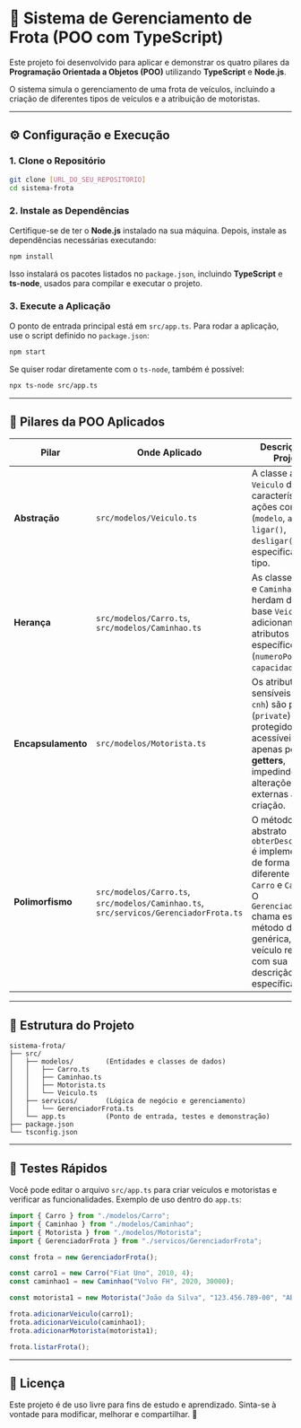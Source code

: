 # 🚗 Sistema de Gerenciamento de Frota (POO com TypeScript)

Este projeto foi desenvolvido para aplicar e demonstrar os quatro pilares da **Programação Orientada a Objetos (POO)** utilizando **TypeScript** e **Node.js**.

O sistema simula o gerenciamento de uma frota de veículos, incluindo a criação de diferentes tipos de veículos e a atribuição de motoristas.

---

## ⚙️ Configuração e Execução

### 1. Clone o Repositório

```bash
git clone [URL_DO_SEU_REPOSITORIO]
cd sistema-frota
```

### 2. Instale as Dependências

Certifique-se de ter o **Node.js** instalado na sua máquina.
Depois, instale as dependências necessárias executando:

```bash
npm install
```

Isso instalará os pacotes listados no `package.json`, incluindo **TypeScript** e **ts-node**, usados para compilar e executar o projeto.

### 3. Execute a Aplicação

O ponto de entrada principal está em `src/app.ts`.
Para rodar a aplicação, use o script definido no `package.json`:

```bash
npm start
```

Se quiser rodar diretamente com o `ts-node`, também é possível:

```bash
npx ts-node src/app.ts
```

---

## 📐 Pilares da POO Aplicados

| Pilar              | Onde Aplicado                                                                         | Descrição no Projeto                                                                                                                                                                                            |
| ------------------ | ------------------------------------------------------------------------------------- | --------------------------------------------------------------------------------------------------------------------------------------------------------------------------------------------------------------- |
| **Abstração**      | `src/modelos/Veiculo.ts`                                                              | A classe abstrata `Veiculo` define as características e ações comuns (`modelo`, `ano`, `ligar()`, `desligar()`) sem especificar o tipo.                                                                         |
| **Herança**        | `src/modelos/Carro.ts`, `src/modelos/Caminhao.ts`                                     | As classes `Carro` e `Caminhao` herdam da classe base `Veiculo`, adicionando atributos específicos (`numeroPortas`, `capacidadeCarga`).                                                                         |
| **Encapsulamento** | `src/modelos/Motorista.ts`                                                            | Os atributos sensíveis (`cpf`, `cnh`) são privados (`private`) e protegidos. São acessíveis apenas por **getters**, impedindo alterações externas após a criação.                                               |
| **Polimorfismo**   | `src/modelos/Carro.ts`, `src/modelos/Caminhao.ts`, `src/servicos/GerenciadorFrota.ts` | O método abstrato `obterDescricao()` é implementado de forma diferente em `Carro` e `Caminhao`. O `GerenciadorFrota` chama esse método de forma genérica, e cada veículo responde com sua descrição específica. |

---

## 📁 Estrutura do Projeto

```
sistema-frota/
├── src/
│   ├── modelos/        (Entidades e classes de dados)
│   │   ├── Carro.ts
│   │   ├── Caminhao.ts
│   │   ├── Motorista.ts
│   │   └── Veiculo.ts
│   ├── servicos/       (Lógica de negócio e gerenciamento)
│   │   └── GerenciadorFrota.ts
│   └── app.ts          (Ponto de entrada, testes e demonstração)
├── package.json
└── tsconfig.json
```

---

## 🧪 Testes Rápidos

Você pode editar o arquivo `src/app.ts` para criar veículos e motoristas e verificar as funcionalidades.
Exemplo de uso dentro do `app.ts`:

```typescript
import { Carro } from "./modelos/Carro";
import { Caminhao } from "./modelos/Caminhao";
import { Motorista } from "./modelos/Motorista";
import { GerenciadorFrota } from "./servicos/GerenciadorFrota";

const frota = new GerenciadorFrota();

const carro1 = new Carro("Fiat Uno", 2010, 4);
const caminhao1 = new Caminhao("Volvo FH", 2020, 30000);

const motorista1 = new Motorista("João da Silva", "123.456.789-00", "ABC123456");

frota.adicionarVeiculo(carro1);
frota.adicionarVeiculo(caminhao1);
frota.adicionarMotorista(motorista1);

frota.listarFrota();
```
---

## 📝 Licença

Este projeto é de uso livre para fins de estudo e aprendizado.
Sinta-se à vontade para modificar, melhorar e compartilhar. 🚀
